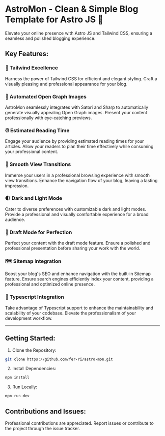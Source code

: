 # AstroMon - Clean & Simple Blog Template for Astro JS 🚀

Elevate your online presence with Astro JS and Tailwind CSS, ensuring a seamless and polished blogging experience.

## Key Features:

### 🎨 Tailwind Excellence

Harness the power of Tailwind CSS for efficient and elegant styling. Craft a visually pleasing and professional appearance for your blog.

### 🌠 Automated Open Graph Images

AstroMon seamlessly integrates with Satori and Sharp to automatically generate visually appealing Open Graph images. Present your content professionally with eye-catching previews.

### ⏰ Estimated Reading Time

Engage your audience by providing estimated reading times for your articles. Allow your readers to plan their time effectively while consuming your professional content.

### 🌟 Smooth View Transitions

Immerse your users in a professional browsing experience with smooth view transitions. Enhance the navigation flow of your blog, leaving a lasting impression.

### 🌓 Dark and Light Mode

Cater to diverse preferences with customizable dark and light modes. Provide a professional and visually comfortable experience for a broad audience.

### 🚀 Draft Mode for Perfection

Perfect your content with the draft mode feature. Ensure a polished and professional presentation before sharing your work with the world.

### 🗺 Sitemap Integration

Boost your blog's SEO and enhance navigation with the built-in Sitemap feature. Ensure search engines efficiently index your content, providing a professional and optimized online presence.

### 📜 Typescript Integration

Take advantage of Typescript support to enhance the maintainability and scalability of your codebase. Elevate the professionalism of your development workflow.

---

## Getting Started:

1. Clone the Repository:

```bash
git clone https://github.com/fer-ri/astro-mon.git
```

2. Install Dependencies:

```bash
npm install
```

3. Run Locally:

```bash
npm run dev
```

## Contributions and Issues:

Professional contributions are appreciated. Report issues or contribute to the project through the issue tracker.
